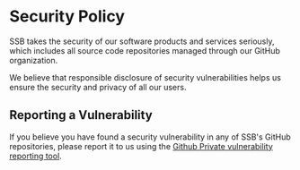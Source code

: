 # Security Policy

SSB takes the security of our software products and services seriously, which
includes all source code repositories managed through our GitHub organization.

We believe that responsible disclosure of security vulnerabilities helps us ensure
the security and privacy of all our users.

## Reporting a Vulnerability

If you believe you have found a security vulnerability in any of SSB's GitHub
repositories, please report it to us using the [Github Private vulnerability reporting tool](https://github.com/statisticsnorway/dapla-team-keycloak-protocol-mapper/security/advisories).
